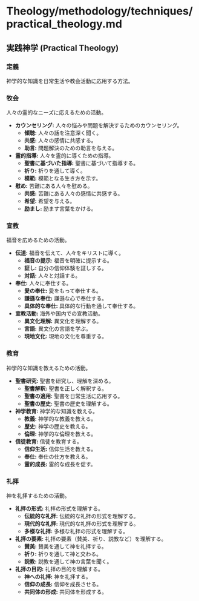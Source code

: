 # Theology/methodology/techniques/practical_theology.md

## 実践神学 (Practical Theology)

### 定義
神学的な知識を日常生活や教会活動に応用する方法。

### 牧会
人々の霊的なニーズに応えるための活動。

- **カウンセリング:** 人々の悩みや問題を解決するためのカウンセリング。
    - **傾聴:** 人々の話を注意深く聞く。
    - **共感:** 人々の感情に共感する。
    - **助言:** 問題解決のための助言を与える。
- **霊的指導:** 人々を霊的に導くための指導。
    - **聖書に基づいた指導:** 聖書に基づいて指導する。
    - **祈り:** 祈りを通して導く。
    - **模範:** 模範となる生き方を示す。
- **慰め:** 苦難にある人々を慰める。
    - **共感:** 苦難にある人々の感情に共感する。
    - **希望:** 希望を与える。
    - **励まし:** 励ます言葉をかける。

### 宣教
福音を広めるための活動。

- **伝道:** 福音を伝えて、人々をキリストに導く。
    - **福音の提示:** 福音を明確に提示する。
    - **証し:** 自分の信仰体験を証しする。
    - **対話:** 人々と対話する。
- **奉仕:** 人々に奉仕する。
    - **愛の奉仕:** 愛をもって奉仕する。
    - **謙遜な奉仕:** 謙遜な心で奉仕する。
    - **具体的な奉仕:** 具体的な行動を通して奉仕する。
- **宣教活動:** 海外や国内での宣教活動。
    - **異文化理解:** 異文化を理解する。
    - **言語:** 異文化の言語を学ぶ。
    - **現地文化:** 現地の文化を尊重する。

### 教育
神学的な知識を教えるための活動。

- **聖書研究:** 聖書を研究し、理解を深める。
    - **聖書解釈:** 聖書を正しく解釈する。
    - **聖書の適用:** 聖書を日常生活に応用する。
    - **聖書の歴史:** 聖書の歴史を理解する。
- **神学教育:** 神学的な知識を教える。
    - **教義:** 神学的な教義を教える。
    - **歴史:** 神学の歴史を教える。
    - **倫理:** 神学的な倫理を教える。
- **信徒教育:** 信徒を教育する。
    - **信仰生活:** 信仰生活を教える。
    - **奉仕:** 奉仕の仕方を教える。
    - **霊的成長:** 霊的な成長を促す。

### 礼拝
神を礼拝するための活動。

- **礼拝の形式:** 礼拝の形式を理解する。
    - **伝統的な礼拝:** 伝統的な礼拝の形式を理解する。
    - **現代的な礼拝:** 現代的な礼拝の形式を理解する。
    - **多様な礼拝:** 多様な礼拝の形式を理解する。
- **礼拝の要素:** 礼拝の要素（賛美、祈り、説教など）を理解する。
    - **賛美:** 賛美を通して神を礼拝する。
    - **祈り:** 祈りを通して神と交わる。
    - **説教:** 説教を通して神の言葉を聞く。
- **礼拝の目的:** 礼拝の目的を理解する。
    - **神への礼拝:** 神を礼拝する。
    - **信仰の成長:** 信仰を成長させる。
    - **共同体の形成:** 共同体を形成する。